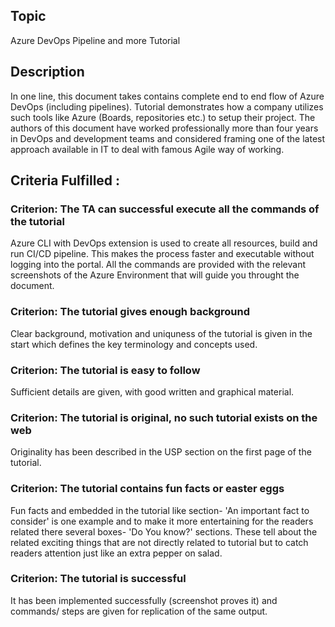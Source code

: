 ## Topic 
Azure DevOps Pipeline and more Tutorial

## Description
In one line, this document takes contains complete end to end flow of Azure DevOps (including pipelines). 
Tutorial demonstrates how a company utilizes such tools like Azure (Boards, repositories etc.) to setup their project. The authors of this document have worked professionally more than four years in DevOps and development teams and considered framing one of the latest approach available in IT to deal with famous Agile way of working.

## Criteria Fulfilled :

### Criterion: The TA can successful execute all the commands of the tutorial
Azure CLI with DevOps extension is used to create all resources, build and run CI/CD pipeline. This makes the process faster and executable without logging into the portal. All the commands are provided with the relevant screenshots of the Azure Environment that will guide you throught the document.

### Criterion: The tutorial gives enough background
Clear background, motivation and uniquness of the tutorial is given in the start which defines the key terminology and concepts used.

### Criterion: The tutorial is easy to follow
Sufficient details are given, with good written and graphical material.

### Criterion: The tutorial is original, no such tutorial exists on the web
Originality has been described in the USP section on the first page of the tutorial.

### Criterion: The tutorial contains fun facts or easter eggs
Fun facts and embedded in the tutorial like section- 'An important fact to consider' is one example and to make it more entertaining for the readers related there several boxes- 'Do You know?' sections. These tell about the related exciting things that are not directly related to tutorial but to catch readers attention just like an extra pepper on salad. 

### Criterion: The tutorial is successful
It has been implemented successfully (screenshot proves it) and commands/ steps are given for replication of the same output.
